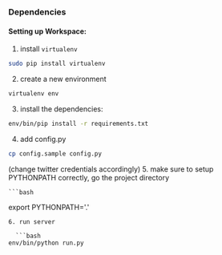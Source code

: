 ### Dependencies

#### Setting up Workspace:
1. install `virtualenv`

  ```bash
  sudo pip install virtualenv
  ```
2. create a new environment

  ```bash
  virtualenv env
  ```
3. install the dependencies:

  ```bash
  env/bin/pip install -r requirements.txt
  ```
4. add config.py

  ```bash
  cp config.sample config.py
  ```
  (change twitter credentials accordingly)
5. make sure to setup PYTHONPATH correctly, go the project directory

    ```bash
  export PYTHONPATH='.'
  ```
6. run server

    ```bash
  env/bin/python run.py
  ```
